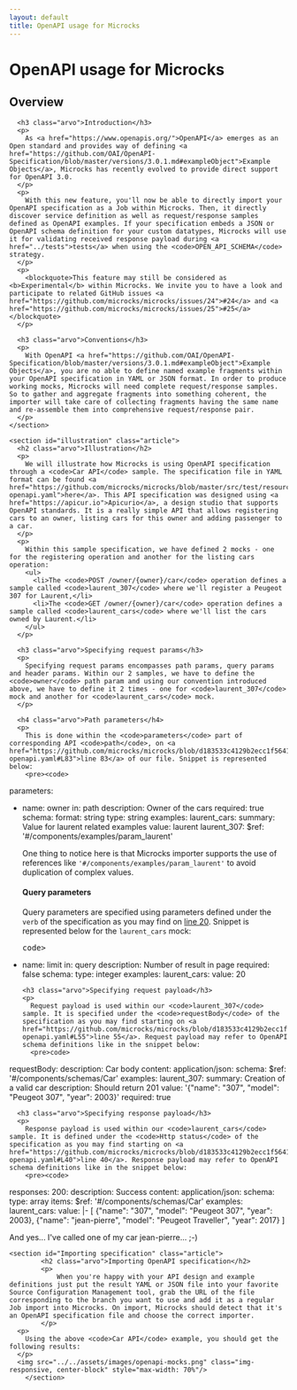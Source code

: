 ```yaml
---
layout: default
title: OpenAPI usage for Microcks
---
```


<div class="content">
	<div class="jumbotron clearfix">
		<div class="container">
       <h1 class="page-title arvo">OpenAPI usage for Microcks</h1>
    </div>
	</div>
	<div class="container">
    <section id="intro" class="article">
			<h2 class="arvo">Overview</h2>

      <h3 class="arvo">Introduction</h3>
      <p>
        As <a href="https://www.openapis.org/">OpenAPI</a> emerges as an Open standard and provides way of defining <a href="https://github.com/OAI/OpenAPI-Specification/blob/master/versions/3.0.1.md#exampleObject">Example Objects</a>, Microcks has recently evolved to provide direct support for OpenAPI 3.0.
      </p>
      <p>
        With this new feature, you'll now be able to directly import your OpenAPI specification as a Job within Microcks. Then, it directly discover service definition as well as request/response samples defined as OpenAPI examples. If your specification embeds a JSON or OpenAPI schema definition for your custom datatypes, Microcks will use it for validating received response payload during <a href="../tests">tests</a> when using the <code>OPEN_API_SCHEMA</code> strategy.
      </p>
      <p>
        <blockquote>This feature may still be considered as <b>Experimental</b> within Microcks. We invite you to have a look and participate to related GitHub issues <a href="https://github.com/microcks/microcks/issues/24">#24</a> and <a href="https://github.com/microcks/microcks/issues/25">#25</a></blockquote>
      </p>

      <h3 class="arvo">Conventions</h3>
      <p>
        With OpenAPI <a href="https://github.com/OAI/OpenAPI-Specification/blob/master/versions/3.0.1.md#exampleObject">Example Objects</a>, you are no able to define named example fragments within your OpenAPI specification in YAML or JSON format. In order to produce working mocks, Microcks will need complete request/response samples. So to gather and aggregate fragments into something coherent, the importer will take care of collecting fragments having the same name and re-assemble them into comprehensive request/response pair.
      </p>
    </section>

    <section id="illustration" class="article">
      <h2 class="arvo">Illustration</h2>
      <p>
        We will illustrate how Microcks is using OpenAPI specification through a <code>Car API</code> sample. The specification file in YAML format can be found <a href="https://github.com/microcks/microcks/blob/master/src/test/resources/io/github/microcks/util/openapi/cars-openapi.yaml">here</a>. This API specification was designed using <a href="https://apicur.io">Apicurio</a>, a design studio that supports OpenAPI standards. It is a really simple API that allows registering cars to an owner, listing cars for this owner and adding passenger to a car.
      </p>
      <p>
        Within this sample specification, we have defined 2 mocks - one for the registering operation and another for the listing cars operation:
        <ul>
          <li>The <code>POST /owner/{owner}/car</code> operation defines a sample called <code>laurent_307</code> where we'll register a Peugeot 307 for Laurent,</li>
          <li>The <code>GET /owner/{owner}/car</code> operation defines a sample called <code>laurent_cars</code> where we'll list the cars owned by Laurent.</li>
        </ul>
      </p>

      <h3 class="arvo">Specifying request params</h3>
      <p>
        Specifying request params encompasses path params, query params and header params. Within our 2 samples, we have to define the <code>owner</code> path param and using our convention introduced above, we have to define it 2 times - one for <code>laurent_307</code> mock and another for <code>laurent_cars</code> mock.        
      </p>

      <h4 class="arvo">Path parameters</h4>
      <p>
        This is done within the <code>parameters</code> part of corresponding API <code>path</code>, on <a href="https://github.com/microcks/microcks/blob/d183533c4129b2ecc1f5641107e7f6c0d43760f7/src/test/resources/io/github/microcks/util/openapi/cars-openapi.yaml#L83">line 83</a> of our file. Snippet is represented below:
        <pre><code>
parameters:
  - name: owner
    in: path
    description: Owner of the cars
    required: true
    schema:
      format: string
      type: string
    examples:
      laurent_cars:
        summary: Value for laurent related examples
        value: laurent
      laurent_307:
        $ref: '#/components/examples/param_laurent'
        </code></pre>
      </p>
      <p>
        One thing to notice here is that Microcks importer supports the use of references like <code>'#/components/examples/param_laurent'</code> to avoid duplication of complex values.
      </p>

      <h4 class="arvo">Query parameters</h4>
      <p>
        Query parameters are specified using parameters defined under the <code>verb</code> of the specification as you may find on <a href="https://github.com/microcks/microcks/blob/d183533c4129b2ecc1f5641107e7f6c0d43760f7/src/test/resources/io/github/microcks/util/openapi/cars-openapi.yaml#L20">line 20</a>. Snippet is represented below for the <code>laurent_cars</code> mock:
        <pre>code>
- name: limit
  in: query
  description: Number of result in page
  required: false
  schema:
    type: integer
  examples:
    laurent_cars:
      value: 20
        </code></pre>
      </p>

      <h3 class="arvo">Specifying request payload</h3>
      <p>
        Request payload is used within our <code>laurent_307</code> sample. It is specified under the <code>requestBody</code> of the specification as you may find starting on <a href="https://github.com/microcks/microcks/blob/d183533c4129b2ecc1f5641107e7f6c0d43760f7/src/test/resources/io/github/microcks/util/openapi/cars-openapi.yaml#L55">line 55</a>. Request payload may refer to OpenAPI schema definitions like in the snippet below:
        <pre>code>
requestBody:
  description: Car body
  content:
    application/json:
      schema:
        $ref: '#/components/schemas/Car'
      examples:
        laurent_307:
          summary: Creation of a valid car
          description: Should return 201
          value: '{"name": "307", "model": "Peugeot 307", "year": 2003}'
  required: true
        </code></pre>
      </p>

      <h3 class="arvo">Specifying response payload</h3>
      <p>
        Response payload is used within our <code>laurent_cars</code> sample. It is defined under the <code>Http status</code> of the specification as you may find starting on <a href="https://github.com/microcks/microcks/blob/d183533c4129b2ecc1f5641107e7f6c0d43760f7/src/test/resources/io/github/microcks/util/openapi/cars-openapi.yaml#L40">line 40</a>. Response payload may refer to OpenAPI schema definitions like in the snippet below:
        <pre><code>
responses:
  200:
    description: Success
    content:
      application/json:
        schema:
          type: array
          items:
            $ref: '#/components/schemas/Car'
        examples:
          laurent_cars:
            value: |-
              [
                  {"name": "307", "model": "Peugeot 307", "year": 2003},
                  {"name": "jean-pierre", "model": "Peugeot Traveller", "year": 2017}
              ]
          </code></pre>
        </p>
        <p>
          And yes... I've called one of my car jean-pierre... ;-)
        </p>
    </section>

    <section id="Importing specification" class="article">
			<h2 class="arvo">Importing OpenAPI specification</h2>
			<p>
				When you're happy with your API design and example definitions just put the result YAML or JSON file into your favorite Source Configuration Management tool, grab the URL of the file corresponding to the branch you want to use and add it as a regular Job import into Microcks. On import, Microcks should detect that it's an OpenAPI specification file and choose the correct importer.
			</p>
      <p>
        Using the above <code>Car API</code> example, you should get the following results:
      </p>
      <img src="../../assets/images/openapi-mocks.png" class="img-responsive, center-block" style="max-width: 70%"/>
		</section>
  </div>
</div>
